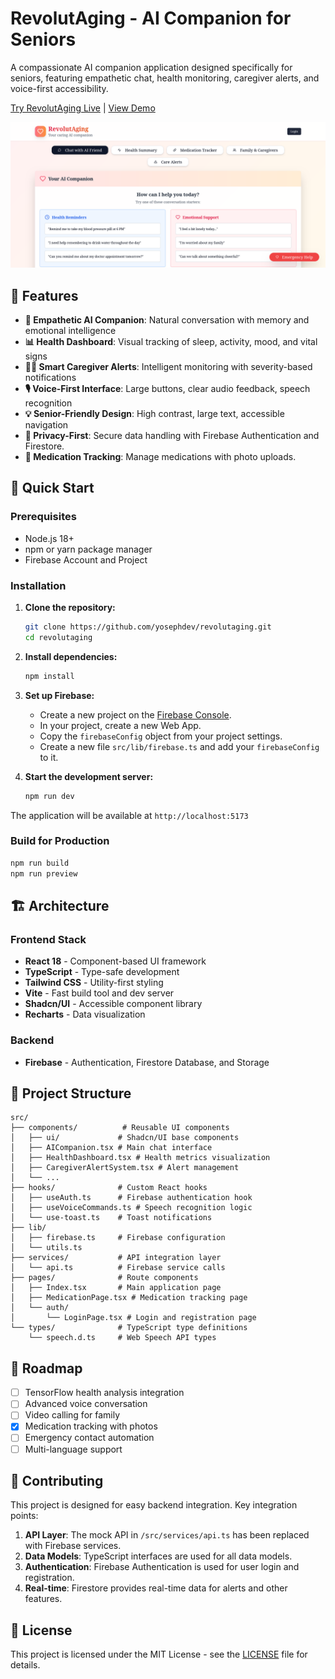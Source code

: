 
# RevolutAging - AI Companion for Seniors

A compassionate AI companion application designed specifically for seniors, featuring empathetic chat, health monitoring, caregiver alerts, and voice-first accessibility.

[Try RevolutAging Live](https://yosephdev.github.io/revolutaging/) | [View Demo](#features)

![RevolutAging App Preview](public/revolutaging-preview.png)

## 🌟 Features

- **🧠 Empathetic AI Companion**: Natural conversation with memory and emotional intelligence
- **📊 Health Dashboard**: Visual tracking of sleep, activity, mood, and vital signs
- **👩‍⚕️ Smart Caregiver Alerts**: Intelligent monitoring with severity-based notifications
- **🎙️ Voice-First Interface**: Large buttons, clear audio feedback, speech recognition
- **💡 Senior-Friendly Design**: High contrast, large text, accessible navigation
- **🔐 Privacy-First**: Secure data handling with Firebase Authentication and Firestore.
- **💊 Medication Tracking**: Manage medications with photo uploads.

## 🚀 Quick Start

### Prerequisites

- Node.js 18+
- npm or yarn package manager
- Firebase Account and Project

### Installation

1.  **Clone the repository:**
    ```bash
    git clone https://github.com/yosephdev/revolutaging.git
    cd revolutaging
    ```

2.  **Install dependencies:**
    ```bash
    npm install
    ```

3.  **Set up Firebase:**
    *   Create a new project on the [Firebase Console](https://console.firebase.google.com/).
    *   In your project, create a new Web App.
    *   Copy the `firebaseConfig` object from your project settings.
    *   Create a new file `src/lib/firebase.ts` and add your `firebaseConfig` to it.

4.  **Start the development server:**
    ```bash
    npm run dev
    ```

The application will be available at `http://localhost:5173`

### Build for Production

```bash
npm run build
npm run preview
```

## 🏗️ Architecture

### Frontend Stack
- **React 18** - Component-based UI framework
- **TypeScript** - Type-safe development
- **Tailwind CSS** - Utility-first styling
- **Vite** - Fast build tool and dev server
- **Shadcn/UI** - Accessible component library
- **Recharts** - Data visualization

### Backend
- **Firebase** - Authentication, Firestore Database, and Storage

## 📁 Project Structure

```
src/
├── components/          # Reusable UI components
│   ├── ui/             # Shadcn/UI base components
│   ├── AICompanion.tsx # Main chat interface
│   ├── HealthDashboard.tsx # Health metrics visualization
│   ├── CaregiverAlertSystem.tsx # Alert management
│   └── ...
├── hooks/              # Custom React hooks
│   ├── useAuth.ts      # Firebase authentication hook
│   ├── useVoiceCommands.ts # Speech recognition logic
│   └── use-toast.ts    # Toast notifications
├── lib/
│   ├── firebase.ts     # Firebase configuration
│   └── utils.ts
├── services/           # API integration layer
│   └── api.ts          # Firebase service calls
├── pages/              # Route components
│   ├── Index.tsx       # Main application page
│   ├── MedicationPage.tsx # Medication tracking page
│   └── auth/
│       └── LoginPage.tsx # Login and registration page
└── types/              # TypeScript type definitions
    └── speech.d.ts     # Web Speech API types
```

## 🔮 Roadmap

- [ ] TensorFlow health analysis integration
- [ ] Advanced voice conversation
- [ ] Video calling for family
- [x] Medication tracking with photos
- [ ] Emergency contact automation
- [ ] Multi-language support

## 🤝 Contributing

This project is designed for easy backend integration. Key integration points:

1.  **API Layer**: The mock API in `/src/services/api.ts` has been replaced with Firebase services.
2.  **Data Models**: TypeScript interfaces are used for all data models.
3.  **Authentication**: Firebase Authentication is used for user login and registration.
4.  **Real-time**: Firestore provides real-time data for alerts and other features.

## 📄 License

This project is licensed under the MIT License - see the [LICENSE](LICENSE) file for details.
